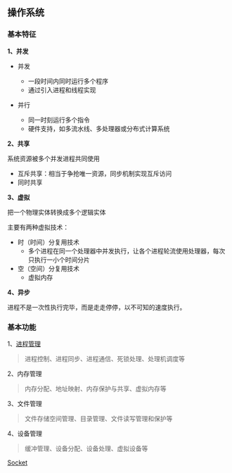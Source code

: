 ## 操作系统



### 基本特征

**1、并发**

- 并发

  - 一段时间内同时运行多个程序
  - 通过引入进程和线程实现

- 并行

  - 同一时刻运行多个指令
  - 硬件支持，如多流水线、多处理器或分布式计算系统

  

**2、共享**

系统资源被多个并发进程共同使用

- 互斥共享：相当于争抢唯一资源，同步机制实现互斥访问
- 同时共享



**3、虚拟**

把一个物理实体转换成多个逻辑实体

主要有两种虚拟技术：

- 时（时间）分复用技术
  - 多个进程在同一个处理器中并发执行，让各个进程轮流使用处理器，每次只执行一小个时间分片
- 空（空间）分复用技术
  - 虚拟内存



**4、异步**

进程不是一次性执行完毕，而是走走停停，以不可知的速度执行。



### 基本功能

1、[进程管理](process.md)

> 进程控制、进程同步、进程通信、死锁处理、处理机调度等

2、内存管理

> 内存分配、地址映射、内存保护与共享、虚拟内存等

3、文件管理

> 文件存储空间管理、目录管理、文件读写管理和保护等

4、设备管理

> 缓冲管理、设备分配、设备处理、虚拟设备等



[Socket](socket.md)